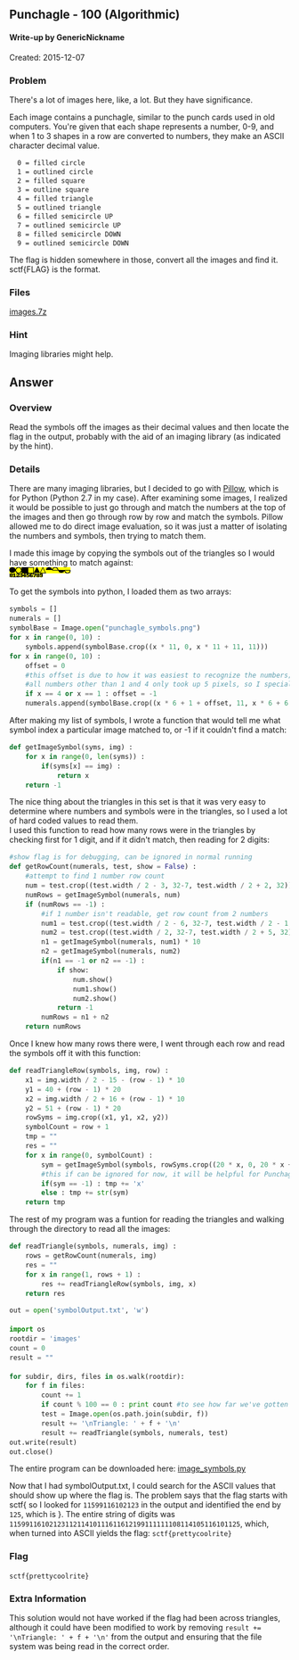 ## Punchagle - 100 (Algorithmic) ##

#### Write-up by GenericNickname

Created: 2015-12-07

### Problem ###

There's a lot of images here, like, a lot. But they have significance.

Each image contains a punchagle, similar to the punch cards used in old computers. You're given that each shape represents a number, 0-9, and when 1 to 3 shapes in a row are converted to numbers, they make an ASCII character decimal value.
```
  0 = filled circle
  1 = outlined circle
  2 = filled square
  3 = outline square
  4 = filled triangle
  5 = outlined triangle
  6 = filled semicircle UP
  7 = outlined semicircle UP
  8 = filled semicircle DOWN
  9 = outlined semicircle DOWN
```

The flag is hidden somewhere in those, convert all the images and find it. sctf{FLAG} is the format.

### Files ###
[images.7z](http://compete.sctf.io/2015q2/problemfiles/56/images.7z)

### Hint ###

Imaging libraries might help.

## Answer ##

### Overview ###

Read the symbols off the images as their decimal values and then locate the flag in the output, probably with the aid of an imaging library (as indicated by the hint).

### Details ###

There are many imaging libraries, but I decided to go with [Pillow](https://python-pillow.github.io/), which is for Python (Python 2.7 in my case). After examining some images, I realized it would be possible to just go through and match the numbers at the top of the images and then go through row by row and match the symbols. Pillow allowed me to do direct image evaluation, so it was just a matter of isolating the numbers and symbols, then trying to match them.

I made this image by copying the symbols out of the triangles so I would have something to match against:
<br/>
![punchagle symbols](/algo/punchagle/punchagle_symbols.png)

To get the symbols into python, I loaded them as two arrays:

```python
symbols = []
numerals = []
symbolBase = Image.open("punchagle_symbols.png")
for x in range(0, 10) :
    symbols.append(symbolBase.crop((x * 11, 0, x * 11 + 11, 11)))
for x in range(0, 10) :
    offset = 0
    #this offset is due to how it was easiest to recognize the numbers;
    #all numbers other than 1 and 4 only took up 5 pixels, so I special-cased 1 and 4
    if x == 4 or x == 1 : offset = -1 
    numerals.append(symbolBase.crop((x * 6 + 1 + offset, 11, x * 6 + 6 + offset, 18)))
```

After making my list of symbols, I wrote a function that would tell me what symbol index a particular image matched to, or -1 if it couldn't find a match:

```python
def getImageSymbol(syms, img) :
    for x in range(0, len(syms)) :
        if(syms[x] == img) :
            return x
    return -1
```
The nice thing about the triangles in this set is that it was very easy to determine where numbers and symbols were in the triangles, so I used a lot of hard coded values to read them.
<br/>
I used this function to read how many rows were in the triangles by checking first for 1 digit, and if it didn't match, then reading for 2 digits:

```python
#show flag is for debugging, can be ignored in normal running
def getRowCount(numerals, test, show = False) :
    #attempt to find 1 number row count
    num = test.crop((test.width / 2 - 3, 32-7, test.width / 2 + 2, 32))
    numRows = getImageSymbol(numerals, num)
    if (numRows == -1) :
        #if 1 number isn't readable, get row count from 2 numbers
        num1 = test.crop((test.width / 2 - 6, 32-7, test.width / 2 - 1, 32))
        num2 = test.crop((test.width / 2, 32-7, test.width / 2 + 5, 32))
        n1 = getImageSymbol(numerals, num1) * 10
        n2 = getImageSymbol(numerals, num2)
        if(n1 == -1 or n2 == -1) :
            if show:
                num.show()
                num1.show()
                num2.show()
            return -1
        numRows = n1 + n2
    return numRows
```

Once I knew how many rows there were, I went through each row and read the symbols off it with this function:

```python
def readTriangleRow(symbols, img, row) :
    x1 = img.width / 2 - 15 - (row - 1) * 10
    y1 = 40 + (row - 1) * 20
    x2 = img.width / 2 + 16 + (row - 1) * 10
    y2 = 51 + (row - 1) * 20
    rowSyms = img.crop((x1, y1, x2, y2))
    symbolCount = row + 1
    tmp = ""
    res = ""
    for x in range(0, symbolCount) :
        sym = getImageSymbol(symbols, rowSyms.crop((20 * x, 0, 20 * x + 11, 11)))
		#this if can be ignored for now, it will be helpful for Punchagle 2 where symbols are omitted 
        if(sym == -1) : tmp += 'x'
        else : tmp += str(sym)
    return tmp
```

The rest of my program was a funtion for reading the triangles and walking through the directory to read all the images:

```python
def readTriangle(symbols, numerals, img) :
    rows = getRowCount(numerals, img)
    res = ""
    for x in range(1, rows + 1) :
        res += readTriangleRow(symbols, img, x)
    return res
```

```python
out = open('symbolOutput.txt', 'w')

import os
rootdir = 'images'
count = 0
result = ""

for subdir, dirs, files in os.walk(rootdir):
    for f in files:
        count += 1
        if count % 100 == 0 : print count #to see how far we've gotten
        test = Image.open(os.path.join(subdir, f))
        result += '\nTriangle: ' + f + '\n'
        result += readTriangle(symbols, numerals, test)
out.write(result)
out.close()
```

The entire program can be downloaded here: [image_symbols.py](/algo/punchagle/image_symbols.py)

Now that I had symbolOutput.txt, I could search for the ASCII values that should show up where the flag is. The problem says that the flag starts with sctf{ so I looked for ```11599116102123``` in the output and identified the end by ```125```, which is }. The entire string of digits was ```1159911610212311211410111611612199111111108114105116101125```, which, when turned into ASCII yields the flag: ```sctf{prettycoolrite}```

### Flag ###

	sctf{prettycoolrite}

### Extra Information ###
This solution would not have worked if the flag had been across triangles, although it could have been modified to work by removing ```result += '\nTriangle: ' + f + '\n'``` from the output and ensuring that the file system was being read in the correct order.